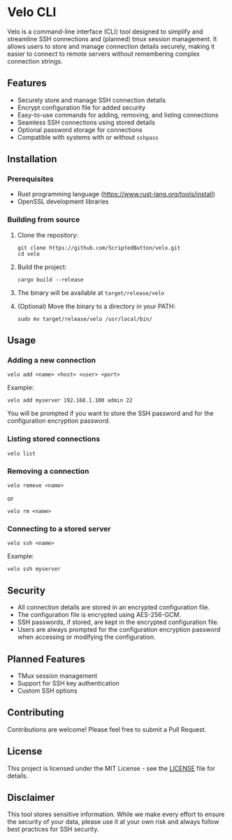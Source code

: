 # Velo CLI

Velo is a command-line interface (CLI) tool designed to simplify and streamline SSH connections and (planned) tmux session management. It allows users to store and manage connection details securely, making it easier to connect to remote servers without remembering complex connection strings.

## Features

- Securely store and manage SSH connection details
- Encrypt configuration file for added security
- Easy-to-use commands for adding, removing, and listing connections
- Seamless SSH connections using stored details
- Optional password storage for connections
- Compatible with systems with or without `sshpass`

## Installation

### Prerequisites

- Rust programming language (https://www.rust-lang.org/tools/install)
- OpenSSL development libraries

### Building from source

1. Clone the repository:
   ```
   git clone https://github.com/ScriptedButton/velo.git
   cd velo
   ```

2. Build the project:
   ```
   cargo build --release
   ```

3. The binary will be available at `target/release/velo`

4. (Optional) Move the binary to a directory in your PATH:
   ```
   sudo mv target/release/velo /usr/local/bin/
   ```

## Usage

### Adding a new connection

```
velo add <name> <host> <user> <port>
```

Example:
```
velo add myserver 192.168.1.100 admin 22
```

You will be prompted if you want to store the SSH password and for the configuration encryption password.

### Listing stored connections

```
velo list
```

### Removing a connection

```
velo remove <name>
```

or

```
velo rm <name>
```

### Connecting to a stored server

```
velo ssh <name>
```

Example:
```
velo ssh myserver
```

## Security

- All connection details are stored in an encrypted configuration file.
- The configuration file is encrypted using AES-256-GCM.
- SSH passwords, if stored, are kept in the encrypted configuration file.
- Users are always prompted for the configuration encryption password when accessing or modifying the configuration.

## Planned Features

- TMux session management
- Support for SSH key authentication
- Custom SSH options

## Contributing

Contributions are welcome! Please feel free to submit a Pull Request.

## License

This project is licensed under the MIT License - see the [LICENSE](LICENSE) file for details.

## Disclaimer

This tool stores sensitive information. While we make every effort to ensure the security of your data, please use it at your own risk and always follow best practices for SSH security.
